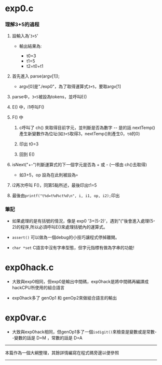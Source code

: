 # exp0.c

### 理解3+5的過程

1. 設輸入為'`3+5`'

   * 輸出結果為:
   
      * t0=3
      * t1=5
      * t2=t0+t1

2. 首先進入  parse(argv[1]);

    * argv[0]是"./exp0"，為了取得運算式`3+5`，要取argv[1]

3. parse中，`3+5`被設為tokens，並呼叫E()

4. E() 中，i1呼叫F()

5. F() 中

    1. c呼叫了 ch() 來取得目前字元，並判斷是否為數字 -- 是的話 nextTemp()產生新變數作為位址(如`3+5`取得3，nextTemp()則產生0，`t0`的0)
  
    2. 印出 t0=3
  
    3. 回到 E()
  
6. isNext("+-")判斷運算式的下一個字元是否為 + 或 - (一樣由 ch()去取得)

    * 如3+5，op 設為在此則被設為`+`
  
7. i2再次呼叫 F()，同第5點所述，最後印出t1=5

8. 最後由`printf("t%d=t%d%ct%d\n", i, i1, op, i2);`印出

### 筆記

* 如果處理的是有括號的情況，像是 exp0 '3+(5-2)'，遇到"("後會進入處理(5-2)的程序,所以必須呼叫E()來處理括號內的運算式。

* `assert()` 可以做為一個debug的小技巧讓程式停掉離開。

* `char *set` C語言中沒有字串型態，但字元指標有做為字串的功能!

# exp0hack.c

* 大致與exp0相同，但exp0是輸出中間碼，exp0hack是將中間碼再編譯成hackCPU所使用的組合語言

* exp0hack多了 genOp1 和 genOp2來做組合語言的輸出

# exp0var.c

* 大致與exp0hack相同，但genOp1多了一個`isdigit()`來檢查是變數或是常數--變數的話是 D=M ，常數的話是 D=A

***
本篇作為一個大綱整理，其餘詳情編寫在程式碼旁邊以便參照
***
